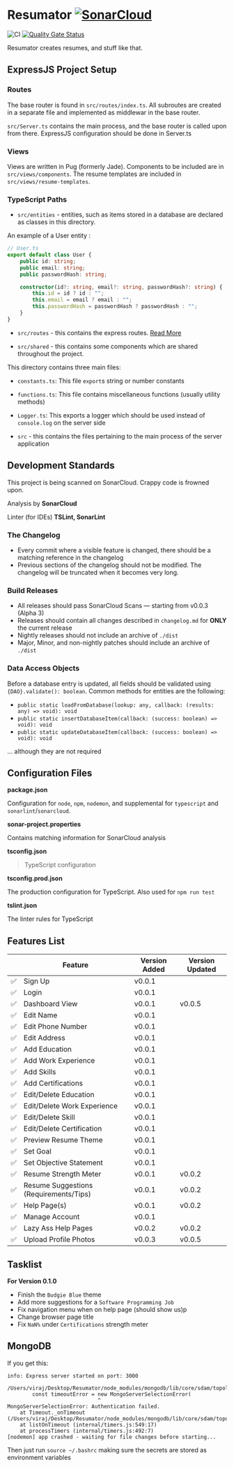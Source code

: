 # Resumator [![SonarCloud](https://sonarcloud.io/images/project_badges/sonarcloud-white.svg)](https://sonarcloud.io/dashboard?id=VirajShah21_Resumator)

![CI](https://github.com/VirajShah21/Resumator/workflows/CI/badge.svg) [![Quality Gate Status](https://sonarcloud.io/api/project_badges/measure?project=VirajShah21_Resumator&metric=alert_status)](https://sonarcloud.io/dashboard?id=VirajShah21_Resumator)

Resumator creates resumes, and stuff like that.

## ExpressJS Project Setup

### Routes

The base router is found in `src/routes/index.ts`. All subroutes are created in a separate file and implemented as middlewar in the base router.

`src/Server.ts` contains the main process, and the base router is called upon from there. ExpressJS configuration should be done in Server.ts

### Views

Views are written in Pug (formerly Jade). Components to be included are in `src/views/components`. The resume templates are included in `src/views/resume-templates`.

### TypeScript Paths

-   `src/entities` - entities, such as items stored in a database are declared as classes in this directory.

An example of a User entity :

```typescript
// User.ts
export default class User {
    public id: string;
    public email: string;
    public passwordHash: string;

    constructor(id?: string, email?: string, passwordHash?: string) {
        this.id = id ? id : "";
        this.email = email ? email : "";
        this.passwordHash = passwordHash ? passwordHash : "";
    }
}
```

-   `src/routes` - this contains the express routes. [Read More](#routes)

-   `src/shared` - this contains some components which are shared throughout the project.

This directory contains three main files:

-   `constants.ts`: This file `export`s string or number constants
-   `functions.ts`: This file contains miscellaneous functions (usually utility methods)
-   `Logger.ts`: This exports a logger which should be used instead of `console.log` on the server side

-   `src` - this contains the files pertaining to the main process of the server application

## Development Standards

This project is being scanned on SonarCloud. Crappy code is frowned upon.

Analysis by **SonarCloud**

Linter (for IDEs) **TSLint, SonarLint**

### The Changelog

-   Every commit where a visible feature is changed, there should be a matching reference in the changelog
-   Previous sections of the changelog should not be modified. The changelog will be truncated when it becomes very long.

### Build Releases

-   All releases should pass SonarCloud Scans — starting from v0.0.3 (Alpha 3)
-   Releases should contain all changes described in `changelog.md` for **ONLY** the current release
-   Nightly releases should not include an archive of `./dist`
-   Major, Minor, and non-nightly patches should include an archive of `./dist`

### Data Access Objects

Before a database entry is updated, all fields should be validated using `{DAO}.validate(): boolean`. Common methods for entities are the following:

-   `public static loadFromDatabase(lookup: any, callback: (results: any) => void): void`
-   `public static insertDatabaseItem(callback: (success: boolean) => void): void`
-   `public static updateDatabaseItem(callback: (success: boolean) => void): void`

... although they are not required

## Configuration Files

**package.json**

Configuration for `node`, `npm`, `nodemon`, and supplemental for `typescript` and `sonarlint`/`sonarcloud`.

**sonar-project.properties**

Contains matching information for SonarCloud analysis

**tsconfig.json**

> TypeScript configuration

**tsconfig.prod.json**

The production configuration for TypeScript. Also used for `npm run test`

**tslint.json**

The linter rules for TypeScript

## Features List

|                    | Feature                                | Version Added | Version Updated |
| ------------------ | -------------------------------------- | ------------- | --------------- |
| :white_check_mark: | Sign Up                                | v0.0.1        |                 |
| :white_check_mark: | Login                                  | v0.0.1        |                 |
| :white_check_mark: | Dashboard View                         | v0.0.1        | v0.0.5          |
| :white_check_mark: | Edit Name                              | v0.0.1        |                 |
| :white_check_mark: | Edit Phone Number                      | v0.0.1        |                 |
| :white_check_mark: | Edit Address                           | v0.0.1        |                 |
| :white_check_mark: | Add Education                          | v0.0.1        |                 |
| :white_check_mark: | Add Work Experience                    | v0.0.1        |                 |
| :white_check_mark: | Add Skills                             | v0.0.1        |                 |
| :white_check_mark: | Add Certifications                     | v0.0.1        |                 |
| :white_check_mark: | Edit/Delete Education                  | v0.0.1        |                 |
| :white_check_mark: | Edit/Delete Work Experience            | v0.0.1        |                 |
| :white_check_mark: | Edit/Delete Skill                      | v0.0.1        |                 |
| :white_check_mark: | Edit/Delete Certification              | v0.0.1        |                 |
| :white_check_mark: | Preview Resume Theme                   | v0.0.1        |                 |
| :white_check_mark: | Set Goal                               | v0.0.1        |                 |
| :white_check_mark: | Set Objective Statement                | v0.0.1        |                 |
| :white_check_mark: | Resume Strength Meter                  | v0.0.1        | v0.0.2          |
| :white_check_mark: | Resume Suggestions (Requirements/Tips) | v0.0.1        | v0.0.2          |
| :white_check_mark: | Help Page(s)                           | v0.0.1        | v0.0.2          |
| :white_check_mark: | Manage Account                         | v0.0.1        |                 |
| :white_check_mark: | Lazy Ass Help Pages                    | v0.0.2        | v0.0.2          |
| :white_check_mark: | Upload Profile Photos                  | v0.0.3        | v0.0.5          |

## Tasklist

**For Version 0.1.0**

-   Finish the `Budgie Blue` theme
-   Add more suggestions for a `Software Programming Job`
-   Fix navigation menu when on help page (should show us)p
-   Change browser page title
-   Fix `NaN%` under `Certifications` strength meter

## MongoDB

If you get this:

```
info: Express server started on port: 3000

/Users/viraj/Desktop/Resumator/node_modules/mongodb/lib/core/sdam/topology.js:430
        const timeoutError = new MongoServerSelectionError(
                             ^
MongoServerSelectionError: Authentication failed.
    at Timeout._onTimeout (/Users/viraj/Desktop/Resumator/node_modules/mongodb/lib/core/sdam/topology.js:430:30)
    at listOnTimeout (internal/timers.js:549:17)
    at processTimers (internal/timers.js:492:7)
[nodemon] app crashed - waiting for file changes before starting...
```

Then just run `source ~/.bashrc` making sure the secrets are stored as environment variables
